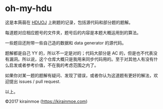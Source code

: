 # oh-my-hdu

这是本蒟蒻在 [HDUOJ](http://acm.hdu.edu.cn) 上刷题的记录，包括源代码和部分题的题解。

每道题对应相应题号的文件夹，题号后的内容是本题大概运用到的算法。

一些题目还附带一些自己造的数据和 data generator 的源代码。

题解都是自己 YY 的，所以不一定是对的；代码大部分是 AC 的，但是也不代表没有漏洞。所以说，这个仓库大概只是我用来同步代码用的。至于对其他人有没有什么启发或者参考价值，不在我的考虑范围之内了。

如果你对某一题的题解有疑问、发现了错误，或者你认为这道题有更好的解法，欢迎提出 issues / pull request.

以上。

&copy;2017 kirainmoe (https://kirainmoe.com)